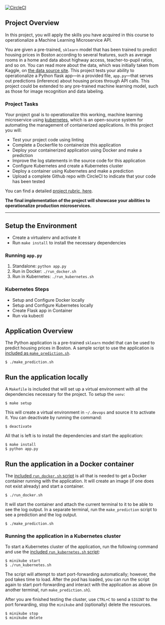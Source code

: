 [![CircleCI](https://circleci.com/gh/AkiraKane/Deploy-ML-Microservices-K8S-Udacity.svg?style=svg)](https://circleci.com/gh/AkiraKane/Deploy-ML-Microservices-K8S-Udacity)

## Project Overview

In this project, you will apply the skills you have acquired in this course to operationalize a Machine Learning Microservice API. 

You are given a pre-trained, `sklearn` model that has been trained to predict housing prices in Boston according to several features, such as average rooms in a home and data about highway access, teacher-to-pupil ratios, and so on. You can read more about the data, which was initially taken from Kaggle, on [the data source site](https://www.kaggle.com/c/boston-housing). This project tests your ability to operationalize a Python flask app—in a provided file, `app.py`—that serves out predictions (inference) about housing prices through API calls. This project could be extended to any pre-trained machine learning model, such as those for image recognition and data labeling.

### Project Tasks

Your project goal is to operationalize this working, machine learning microservice using [kubernetes](https://kubernetes.io/), which is an open-source system for automating the management of containerized applications. In this project you will:
* Test your project code using linting
* Complete a Dockerfile to containerize this application
* Deploy your containerized application using Docker and make a prediction
* Improve the log statements in the source code for this application
* Configure Kubernetes and create a Kubernetes cluster
* Deploy a container using Kubernetes and make a prediction
* Upload a complete Github repo with CircleCI to indicate that your code has been tested

You can find a detailed [project rubric, here](https://review.udacity.com/#!/rubrics/2576/view).

**The final implementation of the project will showcase your abilities to operationalize production microservices.**

---

## Setup the Environment

* Create a virtualenv and activate it
* Run `make install` to install the necessary dependencies

### Running `app.py`

1. Standalone:  `python app.py`
2. Run in Docker:  `./run_docker.sh`
3. Run in Kubernetes:  `./run_kubernetes.sh`

### Kubernetes Steps

* Setup and Configure Docker locally
* Setup and Configure Kubernetes locally
* Create Flask app in Container
* Run via kubectl

## Application Overview
The Python application is a pre-trained `sklearn` model that can be used to predict housing prices in Boston. A sample script to use the application is [included as `make_prediction.sh`](./make_prediction.sh).

```shell
$ ./make_prediction.sh
```

## Run the application locally
A `Makefile` is included that will set up a virtual environment with all the dependencies necessary for the project.
To setup the `venv`:
```shell
$ make setup
```
This will create a virtual environment in `~/.devops` and source it to activate it. You can deactivate by running the command:
```shell
$ deactivate
```
All that is left is to install the dependencies and start the application:
```shell
$ make install
$ python app.py
```

## Run the application in a Docker container
The [included `run_docker.sh` script](./run_docker.sh) is all that is needed to get a Docker container running with the application. It will create an image (if one does not exist already) and start a container.
```shell
$ ./run_docker.sh
```
It will start the container and attach the current terminal to it to be able to see the log output. In a separate terminal, run the `make_prediction` script to see a prediction and the log output.
```shell
$ ./make_prediction.sh
```

### Running the application in a Kubernetes cluster
To start a Kubernetes cluster of the application, run the following command and use the [included `run_kubernetes.sh` script](./run_kubernetes.sh):
```shell
$ minikube start
$ ./run_kubernetes.sh
```
The script will attempt to start port-forwarding automatically; however, the pod takes time to load. After the pod has loaded, you can run the script again to start port-forwarding and interact with the application as above (in another terminal, run `make_prediction.sh`).

After you are finished testing the cluster, use `CTRL+C` to send a `SIGINT` to the port forwarding, stop the `minikube` and (optionally) delete the resources.
```shell
$ minikube stop
$ minikube delete
```
